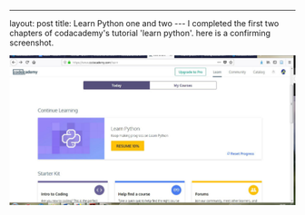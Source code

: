 ---
layout: post
title: Learn Python one and two
--- I completed the first two chapters of codacademy's tutorial 'learn python'. here is a confirming screenshot.

![phythonOneTwo](/img/Degenhardt_learnPython_1-2.jpg)
